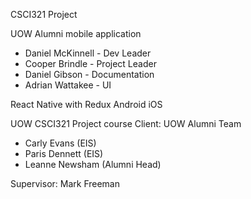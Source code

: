 CSCI321 Project

UOW Alumni mobile application

  - Daniel McKinnell  - Dev Leader
  - Cooper Brindle    - Project Leader
  - Daniel Gibson     - Documentation
  - Adrian Wattakee   - UI

React Native with Redux
  Android
  iOS
  
  
UOW CSCI321 Project course
Client: UOW Alumni Team
  - Carly Evans (EIS)
  - Paris Dennett (EIS)
  - Leanne Newsham (Alumni Head)

Supervisor: Mark Freeman

